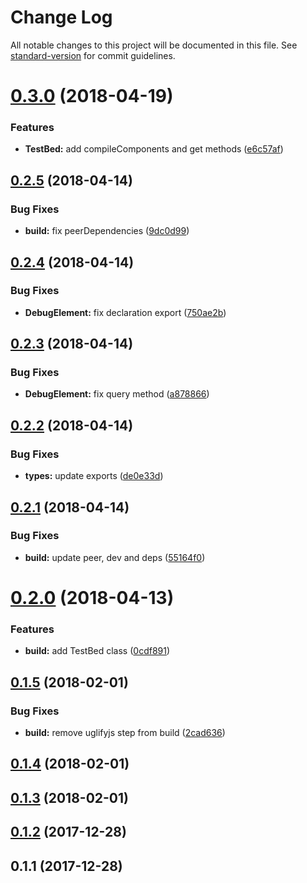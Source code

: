 # Change Log

All notable changes to this project will be documented in this file. See [standard-version](https://github.com/conventional-changelog/standard-version) for commit guidelines.

<a name="0.3.0"></a>
# [0.3.0](https://github.com/vsternbach/angularjs-testbed/compare/v0.2.5...v0.3.0) (2018-04-19)


### Features

* **TestBed:** add compileComponents and get methods ([e6c57af](https://github.com/vsternbach/angularjs-testbed/commit/e6c57af))



<a name="0.2.5"></a>
## [0.2.5](https://github.com/vsternbach/angularjs-testbed/compare/v0.2.4...v0.2.5) (2018-04-14)


### Bug Fixes

* **build:** fix peerDependencies ([9dc0d99](https://github.com/vsternbach/angularjs-testbed/commit/9dc0d99))



<a name="0.2.4"></a>
## [0.2.4](https://github.com/vsternbach/angularjs-testbed/compare/v0.2.3...v0.2.4) (2018-04-14)


### Bug Fixes

* **DebugElement:** fix declaration export ([750ae2b](https://github.com/vsternbach/angularjs-testbed/commit/750ae2b))



<a name="0.2.3"></a>
## [0.2.3](https://github.com/vsternbach/angularjs-testbed/compare/v0.2.2...v0.2.3) (2018-04-14)


### Bug Fixes

* **DebugElement:** fix query method ([a878866](https://github.com/vsternbach/angularjs-testbed/commit/a878866))



<a name="0.2.2"></a>
## [0.2.2](https://github.com/vsternbach/angularjs-testbed/compare/v0.2.1...v0.2.2) (2018-04-14)


### Bug Fixes

* **types:** update exports ([de0e33d](https://github.com/vsternbach/angularjs-testbed/commit/de0e33d))



<a name="0.2.1"></a>
## [0.2.1](https://github.com/vsternbach/angularjs-testbed/compare/v0.2.0...v0.2.1) (2018-04-14)


### Bug Fixes

* **build:** update peer, dev and deps ([55164f0](https://github.com/vsternbach/angularjs-testbed/commit/55164f0))



<a name="0.2.0"></a>
# [0.2.0](https://github.com/vsternbach/angularjs-testbed/compare/v0.1.5...v0.2.0) (2018-04-13)


### Features

* **build:** add TestBed class ([0cdf891](https://github.com/vsternbach/angularjs-testbed/commit/0cdf891))



<a name="0.1.5"></a>
## [0.1.5](https://github.com/vsternbach/angularjs-testbed/compare/v0.1.4...v0.1.5) (2018-02-01)


### Bug Fixes

* **build:** remove uglifyjs step from build ([2cad636](https://github.com/vsternbach/angularjs-testbed/commit/2cad636))



<a name="0.1.4"></a>
## [0.1.4](https://github.com/vsternbach/angularjs-testbed/compare/v0.1.3...v0.1.4) (2018-02-01)



<a name="0.1.3"></a>
## [0.1.3](https://github.com/vsternbach/angularjs-testbed/compare/v0.1.2...v0.1.3) (2018-02-01)



<a name="0.1.2"></a>
## [0.1.2](https://github.com/vsternbach/angularjs-testbed/compare/v0.1.1...v0.1.2) (2017-12-28)



<a name="0.1.1"></a>
## 0.1.1 (2017-12-28)
